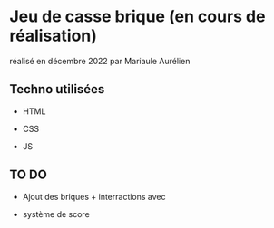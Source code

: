 # Jeu de casse brique (en cours de réalisation)

réalisé en décembre 2022 par Mariaule Aurélien 

## Techno utilisées
- HTML

- CSS

- JS

## TO DO

- Ajout des briques + interractions avec

- système de score
